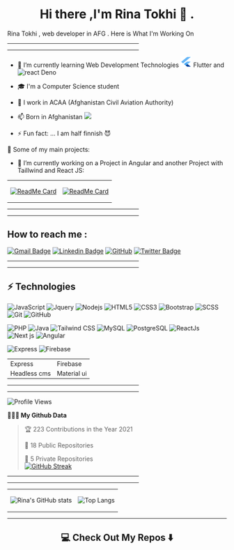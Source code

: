  <h1 align="center" >Hi there ,I'm Rina Tokhi 👋 .</h1> 

 Rina Tokhi ,  web developer  in AFG .
 Here is What I'm Working On 
 <hr width = "60%">
 <hr width = "60%">

- 🌱 I’m currently learning Web Development Technologies  <img src="https://raw.githubusercontent.com/dnfield/flutter_svg/7d374d7107561cbd906d7c0ca26fef02cc01e7c8/example/assets/flutter_logo.svg?sanitize=true" alt="Flutter" width="25" height="25" />   Flutter and<img src="https://user-images.githubusercontent.com/6702424/79351107-900eb300-7f38-11ea-8272-91ff725d29f3.png" alt="react" width="50" height="25" /> Deno

-  🎓 I'm a Computer Science student
-  🤖 I work in ACAA (Afghanistan Civil Aviation Authority)
-  📫  Born in Afghanistan   <img  src="https://img.icons8.com/color/50/000000/afghanistan-flag-circle.png" width="17"/>
-  ⚡ Fun fact: ... I am half finnish  😈

🚀 Some of my main projects:

- 🔭 I’m currently working on a Project in Angular and another Project with Taillwind and React JS:

<table>
<tr>
   <td>
    
[![ReadMe Card](https://github-readme-stats.vercel.app/api/pin/?username=Rina-tokhi&theme=algolia&bg_color=00000000&hide_border=true&repo=Recipe-book-angular)](https://github.com/Rina-Tokhi/Recipe-book-angular)

  
   </td>
   <td>
      
[![ReadMe Card](https://github-readme-stats.vercel.app/api/pin/?username=Rina-tokhi&theme=algolia&bg_color=00000000&hide_border=true&repo=TailwindCSS-Recipes)](https://github.com/Rina-Tokhi/TailwindCSS-Recipes)
   
  </td>  
</tr>
</table>




 <hr width = "60%">
 <hr width = "60%">
 

## How to reach me :


[![Gmail Badge](https://img.shields.io/badge/-Rina.Tokhi7@gmail.com-c14438?style=flat-square&logo=Gmail&logoColor=white&link=mailto:ing.miller.vega@gmail.com)](mailto:ing.Rina.Tokhi7@gmail.com)
[![Linkedin Badge](https://img.shields.io/badge/-RinaTokhi-blue?style=flat-square&logo=Linkedin&logoColor=white&link=https://www.linkedin.com/in/rina-tokhi-6274b2213/)](https://www.linkedin.com/in/rina-tokhi-6274b2213/)
[![GitHub](https://img.shields.io/badge/-GitHub-181717?style=flat-square&logo=github&logoColor=white&link=https://github.com/Rina-Tokhi)](https://github.com/Rina-Tokhi)
[![Twitter Badge](https://img.shields.io/badge/-@RinaTokhi-00acee?style=flat&logo=Twitter&logoColor=white)](https://twitter.com/intent/follow?screen_name=RinaTokhi "Follow on Twitter")

 <hr width = "60%">
 <hr width = "60%">

## ⚡ Technologies

![JavaScript](https://img.shields.io/badge/-JavaScript-F7DF1E?style=plastic-square&logo=javascript&logoColor=white)
![Jquery](https://img.shields.io/badge/-jQuery-0769AD?style=plastic-square&logo=jQuery&logoColor=white)
![Nodejs](https://img.shields.io/badge/-Nodejs-339933?style=plastic-square&logo=Node.js&logoColor=white)
![HTML5](https://img.shields.io/badge/-HTML5-E34F26?style=plastic-square&logo=html5&logoColor=white)
![CSS3](https://img.shields.io/badge/-CSS3-1572B6?style=plastic-square&logo=css3)
![Bootstrap](https://img.shields.io/badge/-Bootstrap-7952B3?style=plastic-square&logo=bootstrap&logoColor=white)
![SCSS](https://img.shields.io/badge/-sass-CC6699?style=flat-square-square&logo=Sass&logoColor=white)
![Git](https://img.shields.io/badge/-Git-F05032?style=plastic-square&logo=git&logoColor=white)
![GitHub](https://img.shields.io/badge/-GitHub-181717?style=plastic-square&logo=github)

![PHP](https://img.shields.io/badge/-PHP-777BB4?style=plastic-square&logo=PHP&logoColor=white)
![Java](https://img.shields.io/badge/-Java-007396?style=plastic-square&logo=Java&logoColor=white)
![Tailwind CSS](https://img.shields.io/badge/-Tailwind%20CSS-38B2AC?style=plastic-square&logo=Tailwind%20CSS&logoColor=white)
![MySQL](https://img.shields.io/badge/-MySQL-4479A1?style=plastic-square&logo=MySQL&logoColor=white)
![PostgreSQL](https://img.shields.io/badge/-PostgreSQL-4169E1?style=plastic-square&logo=PostgreSQL&logoColor=white)
![ReactJs](https://img.shields.io/badge/-ReactJs-61DAFB?style=plastic-square&logo=React&logoColor=white)
![Next js](https://img.shields.io/badge/-Next%20js-000000?style=plastic-square&logo=Next.js&logoColor=white)
![Angular](https://img.shields.io/badge/-Angular-DD0031?style=plastic-square&logo=Angular&logoColor=white)

![Express](https://img.shields.io/badge/-Express-000000?style=plastic-square&logo=Express&logoColor=white)
![Firebase](https://img.shields.io/badge/-Firebase-FFCA28?style=plastic-square&logo=Firebase&logoColor=white)



   
  <table >

   <tr>
   <td> Express </td>
   <td> Firebase </td>  
</tr> 
 <tr>
   <td>Headless cms </td>
   <td> Material ui </td>  
</tr>

</table>
 
<hr width = "60%">
<hr width = "60%">

![Profile Views](http://img.shields.io/badge/Profile%20Views-105-blue)

**👩🏼‍💻 My Github Data** 


> 🏆 223 Contributions in the Year 2021
 >  
> 📜 18 Public Repositories 
 > 
> 🔑 5 Private Repositories  
[![GitHub Streak](https://github-readme-streak-stats.herokuapp.com/?user=Rina-Tokhi&theme=algolia&bg_color=00000000&hide_border=true&background=00000000&ring=4492d4&)](https://git.io/streak-stats)

<hr width = "60%">
<hr width = "60%">

<table>
<tr>
   <td>

![Rina's GitHub stats](https://github-readme-stats.vercel.app/api?username=Rina-Tokhi&theme=algolia&show_icons=true&bg_color=00000000&hide_border=true)
  
   </td>
   <td>
      
 ![Top Langs](https://github-readme-stats.vercel.app/api/top-langs/?username=Rina-Tokhi&show_icons=true&theme=algolia&bg_color=00000000&hide_border=true)
   
  </td>  
</tr>
</table>

<hr>

<h2  align="center">💻 Check Out My Repos ⬇️ </h2>
